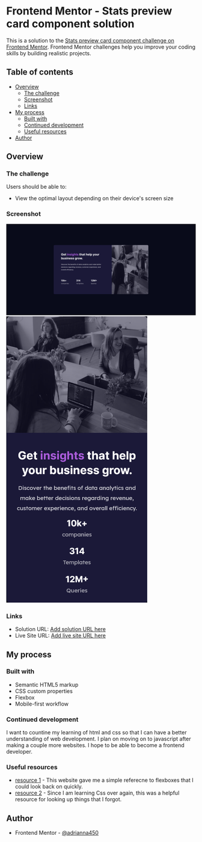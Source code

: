 # Frontend Mentor - Stats preview card component solution

This is a solution to the [Stats preview card component challenge on Frontend Mentor](https://www.frontendmentor.io/challenges/stats-preview-card-component-8JqbgoU62). Frontend Mentor challenges help you improve your coding skills by building realistic projects.

## Table of contents

- [Overview](#overview)
  - [The challenge](#the-challenge)
  - [Screenshot](#screenshot)
  - [Links](#links)
- [My process](#my-process)
  - [Built with](#built-with)
  - [Continued development](#continued-development)
  - [Useful resources](#useful-resources)
- [Author](#author)

## Overview

### The challenge

Users should be able to:

- View the optimal layout depending on their device's screen size

### Screenshot

![Desktop Design](./images/DesktopDesign.png)
![Mobile Design](./images/MobileDesign.png)

### Links

- Solution URL: [Add solution URL here](https://your-solution-url.com)
- Live Site URL: [Add live site URL here](https://your-live-site-url.com)

## My process

### Built with

- Semantic HTML5 markup
- CSS custom properties
- Flexbox
- Mobile-first workflow

### Continued development

I want to countine my learning of html and css so that I can have a better understanding of web development. I plan on moving on to javascript after making a couple more websites. I hope to be able to become a frontend developer.

### Useful resources

- [resource 1](https://flexbox.malven.co/) - This website gave me a simple referecne to flexboxes that I could look back on quickly.
- [resource 2](https://developer.mozilla.org/en-US/docs/Web/CSS) - Since I am learning Css over again, this was a helpful resource for looking up things that I forgot.

## Author

- Frontend Mentor - [@adrianna450](https://www.frontendmentor.io/profile/adrianna450)

